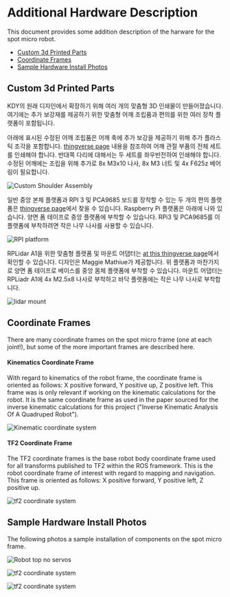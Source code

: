# Additional Hardware Description
This document provides some addition description of the harware for the spot micro robot.

* [Custom 3d Printed Parts](#custom-3d-printed-parts)
* [Coordinate Frames](#coordinate-frames)
* [Sample Hardware Install Photos](#sample-hardware-installation-photos)


## Custom 3d Printed Parts

KDY의 원래 디자인에서 확장하기 위해 여러 개의 맞춤형 3D 인쇄물이 만들어졌습니다. 여기에는 추가 보강재를 제공하기 위한 맞춤형 어깨 조립품과 편의를 위한 여러 장착 플랫폼이 포함됩니다.

아래에 표시된 수정된 어깨 조립품은 어깨 축에 추가 보강을 제공하기 위해 추가 플라스틱 조각을 포함합니다. [thingverse page](https://www.thingiverse.com/thing:4591999) 내용을 참조하여 어깨 관절 부품의 전체 세트를 인쇄해야 합니다. 반대쪽 다리에 대해서는 두 세트를 좌우반전하여 인쇄해야 합니다. 수정된 어깨에는 조립을 위해 추가로 8x M3x10 나사, 8x M3 너트 및 4x F625z 베어링이 필요합니다.


![Custom Shoulder Assembly](../assets/custom_shoulder_assembly.jpg)

일반 중앙 본체 플랫폼과 RPI 3 및 PCA9685 보드를 장착할 수 있는 두 개의 편의 플랫폼은 [thingverse page](https://www.thingiverse.com/thing:4596267)에서 찾을 수 있습니다. Raspberry Pi 플랫폼은 아래에 나와 있습니다. 양면 폼 테이프로 중앙 플랫폼에 부착할 수 있습니다. RPi3 및 PCA9685를 이 플랫폼에 부착하려면 작은 나무 나사를 사용할 수 있습니다.

![RPI platform](../assets/rpi_platform.jpg)

RPLidar A1을 위한 맞춤형 플랫폼 및 마운트 어댑터는 [at this thingverse page](https://www.thingiverse.com/thing:4713180)에서 확인할 수 있습니다. 디자인은 Maggie Mathiue가 제공합니다. 위 플랫폼과 마찬가지로 양면 폼 테이프로 베이스를 중앙 몸체 플랫폼에 부착할 수 있습니다. 마운트 어댑터는 RPLiadr A1에 4x M2.5x8 나사로 부착하고 바닥 플랫폼에는 작은 나무 나사로 부착합니다.

![lidar mount](../assets/lidar_mount.jpg)



## Coordinate Frames
There are many coordinate frames on the spot micro frame (one at each joint!), but some of the more important frames are described here.


#### Kinematics Coordinate Frame
With regard to kinematics of the robot frame, the coordinate frame is oriented as follows: X positive forward, Y positive up, Z positive left. This frame was is only relevant if working on the kinematic calculations for the robot. It is the same coordinate frame as used in the paper sourced for the inverse kinematic calculations for this project ("Inverse Kinematic Analysis Of A Quadruped Robot").

![Kinematic coordinate system](../assets/kinematic_coord_system.jpg)

#### TF2 Coordinate Frame 
The TF2 coordinate frames is the base robot body coordinate frame used for all transforms published to TF2 within the ROS framework. This is the robot coordinate frame of interest with regard to mapping and navigation. This frame is oriented as follows: X positive forward, Y positive left, Z positive up.

![tf2 coordinate system](../assets/tf2_coord_system.jpg)


## Sample Hardware Install Photos
The following photos a sample installation of components on the spot micro frame.


![Robot top no servos](../assets/robot_top_no_servos.jpg)

![tf2 coordinate system](../assets/robot_top.jpg)

![tf2 coordinate system](../assets/robot_bottom.jpg)
